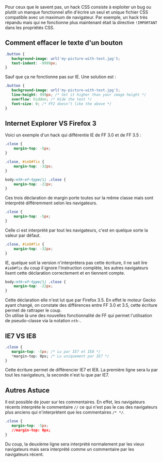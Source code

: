 Pour ceux que le savent pas, un hack CSS consiste à exploiter un bug ou plutôt un manque fonctionnel afin d'écrire un 
seul et unique fichier CSS compatible avec un maximum de navigateur. Par exemple, un hack très répandu mais qui ne 
fonctionne plus maintenant était la directive `!IMPORTANT` dans les propriétés CSS.

## Comment effacer le texte d'un bouton

``` css
.button {
   background-image: url('my-picture-with-text.jpg');
   text-indent: -9999px;
}
``` 
Sauf que ça ne fonctionne pas sur IE. Une solution est :
``` css
.button {
   background-image: url('my-picture-with-text.jpg');
   line-height: 999px; /* Set it higher than your image height */
   overflow: hidden; /* Hide the text */
   font-size: 0; /* FF2 doesn’t like the above */
}
``` 

## Internet Explorer VS Firefox 3
Voici un exemple d'un hack qui différentie IE de FF 3.0 et de FF 3.5 :

``` css
.close {
	margin-top: -5px;
}

.close, #ie8#fix {
	margin-top: -32px;
}

body:nth-of-type(1) .close {
	margin-top: -22px;
}
``` 

Ces trois déclaration de margin porte toutes sur la même classe mais sont interprété différemment selon les navigateurs.

``` css
.close {
	margin-top: -5px;
}
``` 
Celle ci est interprété par tout les navigateurs, c'est en quelque sorte la valeur par défaut.

``` css
.close, #ie8#fix {
	margin-top: -32px;
}
``` 

IE, quelque soit la version n'interprètera pas cette écriture, il ne sait lire `#ie8#fix` du coup il ignore l'instruction 
complète, les autres navigateurs lisent cette déclaration correctement et en tiennent compte.

``` css
body:nth-of-type(1) .close {
	margin-top: -22px;
}
``` 

Cette déclaration elle n'est lut que par Firefox 3.5. En effet le moteur Gecko ayant changé, on constate des différences 
entre FF 3.0 et 3.5, cette écriture permet de rattraper le coup.<br/>
On utilise là une des nouvelles fonctionnalité de FF qui permet l'utilisation de pseudo-classe via la notation `nth-`.

## IE7 VS IE8

``` css
.close {
   margin-top: -5px; /* Lu par IE7 et IE8 */
   *margin-top: 0px; /* Lu uniquement par IE7 */
}
``` 

Cette écriture permet de différencier IE7 et IE8. La première ligne sera lu par tout les navigateurs, la seconde n'est 
lu que par IE7.

## Autres Astuce
Il est possible de jouer sur les commentaires. En effet, les navigateurs récents interprète le commentaire `//` ce qui 
n'est pas le cas des navigateurs plus anciens qui n'interprètent que les commentaires `/* */`.

``` css
.close {
   margin-top: -5px;
   //margin-top: 0px;
}
``` 

Du coup, la deuxième ligne sera interprété normalement par les vieux navigateurs mais sera interprété comme un 
commentaire par les navigateurs récent.

<!-- --- tags: css -->